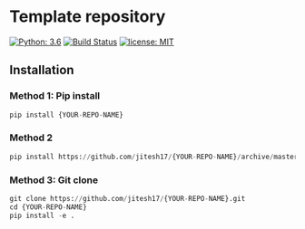 # Template repository
[![Python: 3.6](https://img.shields.io/badge/Python-3.6-blue.svg)](#)
[![Build Status](https://travis-ci.org/GeorgiosGoniotakis/python-hierarchy.svg?branch=master)](https://github.com/Jitesh17/{YOUR-REPO-NAME})
[![license: MIT](https://img.shields.io/badge/license-MIT-orange.svg)](https://opensource.org/licenses/MIT)



## Installation
### Method 1: Pip install

```python
pip install {YOUR-REPO-NAME}
```

### Method 2

```python
pip install https://github.com/jitesh17/{YOUR-REPO-NAME}/archive/master.zip
```

### Method 3: Git clone

```python
git clone https://github.com/jitesh17/{YOUR-REPO-NAME}.git
cd {YOUR-REPO-NAME}
pip install -e .
```


